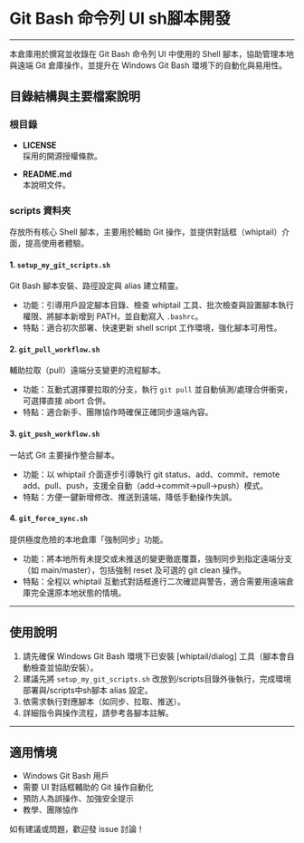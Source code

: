 # Git Bash 命令列 UI sh腳本開發
---

本倉庫用於撰寫並收錄在 Git Bash 命令列 UI 中使用的 Shell 腳本，協助管理本地與遠端 Git 倉庫操作，並提升在 Windows Git Bash 環境下的自動化與易用性。

## 目錄結構與主要檔案說明

### 根目錄

- **LICENSE**  
  採用的開源授權條款。

- **README.md**  
  本說明文件。

### scripts 資料夾

存放所有核心 Shell 腳本，主要用於輔助 Git 操作，並提供對話框（whiptail）介面，提高使用者體驗。

#### 1. `setup_my_git_scripts.sh`
Git Bash 腳本安裝、路徑設定與 alias 建立精靈。  
- 功能：引導用戶設定腳本目錄、檢查 whiptail 工具、批次檢查與設置腳本執行權限、將腳本新增到 PATH，並自動寫入 `.bashrc`。
- 特點：適合初次部署、快速更新 shell script 工作環境，強化腳本可用性。

#### 2. `git_pull_workflow.sh`
輔助拉取（pull）遠端分支變更的流程腳本。  
- 功能：互動式選擇要拉取的分支，執行 `git pull` 並自動偵測/處理合併衝突，可選擇直接 abort 合併。
- 特點：適合新手、團隊協作時確保正確同步遠端內容。

#### 3. `git_push_workflow.sh`
一站式 Git 主要操作整合腳本。  
- 功能：以 whiptail 介面逐步引導執行 git status、add、commit、remote add、pull、push，支援全自動（add→commit→pull→push）模式。
- 特點：方便一鍵新增修改、推送到遠端，降低手動操作失誤。

#### 4. `git_force_sync.sh`
提供極度危險的本地倉庫「強制同步」功能。  
- 功能：將本地所有未提交或未推送的變更徹底覆蓋，強制同步到指定遠端分支（如 main/master），包括強制 reset 及可選的 git clean 操作。
- 特點：全程以 whiptail 互動式對話框進行二次確認與警告，適合需要用遠端倉庫完全還原本地狀態的情境。

---

## 使用說明

1. 請先確保 Windows Git Bash 環境下已安裝 [whiptail/dialog] 工具（腳本會自動檢查並協助安裝）。
2. 建議先將 `setup_my_git_scripts.sh` 改放到/scripts目錄外後執行，完成環境部署與/scripts中sh腳本 alias 設定。
3. 依需求執行對應腳本（如同步、拉取、推送）。
4. 詳細指令與操作流程，請參考各腳本註解。

---

## 適用情境

- Windows Git Bash 用戶
- 需要 UI 對話框輔助的 Git 操作自動化
- 預防人為誤操作、加強安全提示
- 教學、團隊協作

如有建議或問題，歡迎發 issue 討論！
